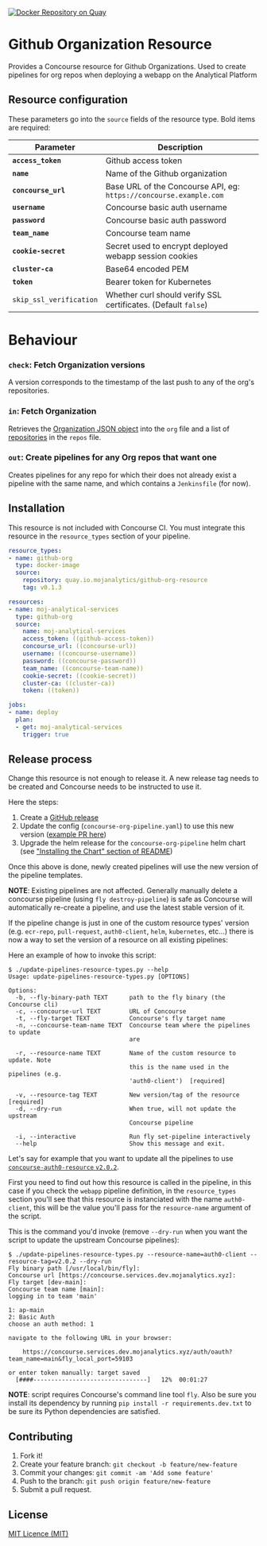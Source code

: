 [![Docker Repository on Quay](https://quay.io/repository/mojanalytics/github-org-resource/status "Docker Repository on Quay")](https://quay.io/repository/mojanalytics/github-org-resource)

# Github Organization Resource

Provides a Concourse resource for Github Organizations. Used to create
pipelines for org repos when deploying a webapp on the Analytical Platform

## Resource configuration

These parameters go into the `source` fields of the resource type. Bold items are required:

| Parameter | Description |
| --------- | ----------- |
| **`access_token`** | Github access token |
| **`name`** | Name of the Github organization |
| **`concourse_url`** | Base URL of the Concourse API, eg: `https://concourse.example.com` |
| **`username`** | Concourse basic auth username |
| **`password`** | Concourse basic auth password |
| **`team_name`** | Concourse team name |
| **`cookie-secret`** | Secret used to encrypt deployed webapp session cookies |
| **`cluster-ca`** | Base64 encoded PEM |
| **`token`** | Bearer token for Kubernetes |
| `skip_ssl_verification` | Whether curl should verify SSL certificates.  (Default `false`) |

# Behaviour

### `check`: Fetch Organization versions

A version corresponds to the timestamp of the last push to any of the org's
repositories.

### `in`: Fetch Organization

Retrieves the
[Organization JSON object](https://developer.github.com/v3/orgs/#get-an-organization)
into the `org` file and a list of
[repositories](https://developer.github.com/v3/repos/#get) in the `repos` file.

### `out`: Create pipelines for any Org repos that want one

Creates pipelines for any repo for which their does not already exist a pipeline
with the same name, and which contains a `Jenkinsfile` (for now).

## Installation

This resource is not included with Concourse CI. You must integrate this resource in the `resource_types` section of your pipeline.

```yaml
resource_types:
- name: github-org
  type: docker-image
  source:
    repository: quay.io.mojanalytics/github-org-resource
    tag: v0.1.3

resources:
- name: moj-analytical-services
  type: github-org
  source:
    name: moj-analytical-services
    access_token: ((github-access-token))
    concourse_url: ((concourse-url))
    username: ((concourse-username))
    password: ((concourse-password))
    team_name: ((concourse-team-name))
    cookie-secret: ((cookie-secret))
    cluster-ca: ((cluster-ca))
    token: ((token))

jobs:
- name: deploy
  plan:
  - get: moj-analytical-services
    trigger: true
```

## Release process
Change this resource is not enough to release it.
A new release tag needs to be created and Concourse
needs to be instructed to use it.

Here the steps:

1. Create a [GitHub release](https://github.com/ministryofjustice/analytics-platform-concourse-github-org-resource/releases)
2. Update the config (`concourse-org-pipeline.yaml`)
to use this new version ([example PR here](https://github.com/ministryofjustice/analytics-platform-config/pull/209/files))
3. Upgrade the helm release for the `concourse-org-pipeline`
helm chart (see ["Installing the Chart" section of README](https://github.com/ministryofjustice/analytics-platform-helm-charts/blob/master/charts/concourse-org-pipeline/README.md#installing-the-chart))

Once this above is done, newly created pipelines will use
the new version of the pipeline templates.

**NOTE**: Existing pipelines are not affected.
Generally manually delete a concourse pipeline (using
`fly destroy-pipeline`) is safe as Concourse will
automatically re-create a pipeline, and use the
latest stable version of it.

If the pipeline change is just in one of the custom
resource types' version (e.g. `ecr-repo`, `pull-request`,
`auth0-client`, `helm`, `kubernetes`, etc...) there is
now a way to set the version of a resource on all
existing pipelines:

Here an example of how to invoke this script:

```
$ ./update-pipelines-resource-types.py --help
Usage: update-pipelines-resource-types.py [OPTIONS]

Options:
  -b, --fly-binary-path TEXT      path to the fly binary (the Concourse cli)
  -c, --concourse-url TEXT        URL of Concourse
  -t, --fly-target TEXT           Concourse's fly target name
  -n, --concourse-team-name TEXT  Concourse team where the pipelines to update
                                  are

  -r, --resource-name TEXT        Name of the custom resource to update. Note
                                  this is the name used in the pipelines (e.g.
                                  'auth0-client')  [required]

  -v, --resource-tag TEXT         New version/tag of the resource  [required]
  -d, --dry-run                   When true, will not update the upstream
                                  Concourse pipeline

  -i, --interactive               Run fly set-pipeline interactively
  --help                          Show this message and exit.
```

Let's say for example that you want to update all the
pipelines to use [`concourse-auth0-resource` `v2.0.2`](https://github.com/ministryofjustice/analytics-platform-concourse-auth0-client-resource/releases/tag/v2.0.2).

First you need to find out how this resource is called
in the pipeline, in this case if you check the `webapp`
pipeline definition, in the `resource_types` section
you'll see that this resource is instanciated with the
name `auth0-client`, this will be the value you'll pass
for the `resource-name` argument of the script.

This is the command you'd invoke (remove `--dry-run` when
you want the script to update the upstream Concourse
pipelines):

```
$ ./update-pipelines-resource-types.py --resource-name=auth0-client --resource-tag=v2.0.2 --dry-run
Fly binary path [/usr/local/bin/fly]:
Concourse url [https://concourse.services.dev.mojanalytics.xyz]:
Fly target [dev-main]:
Concourse team name [main]:
logging in to team 'main'

1: ap-main
2: Basic Auth
choose an auth method: 1

navigate to the following URL in your browser:

    https://concourse.services.dev.mojanalytics.xyz/auth/oauth?team_name=main&fly_local_port=59103

or enter token manually: target saved
  [####--------------------------------]   12%  00:01:27
```

**NOTE**: script requires Concourse's command line tool
`fly`. Also be sure you install its dependency by
running `pip install -r requirements.dev.txt` to be sure
its Python dependencies are satisfied.


## Contributing

1. Fork it!
2. Create your feature branch: `git checkout -b feature/new-feature`
3. Commit your changes: `git commit -am 'Add some feature'`
4. Push to the branch: `git push origin feature/new-feature`
5. Submit a pull request.

## License

[MIT Licence (MIT)](LICENCE)
